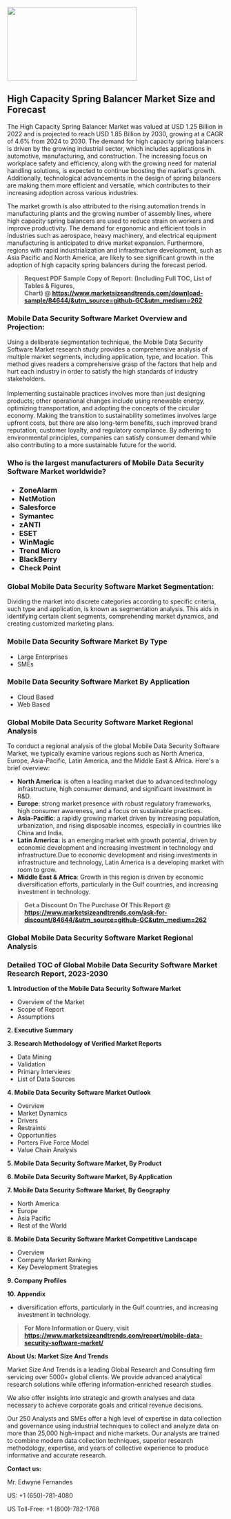 <p><img class="alignnone size-medium wp-image-20088" src="https://ffe5etoiles.com/wp-content/uploads/2024/12/MST1-300x171.png" alt="" width="300" height="171" /></p><h2>High Capacity Spring Balancer Market Size and Forecast</h2><p>The High Capacity Spring Balancer Market was valued at USD 1.25 Billion in 2022 and is projected to reach USD 1.85 Billion by 2030, growing at a CAGR of 4.6% from 2024 to 2030. The demand for high capacity spring balancers is driven by the growing industrial sector, which includes applications in automotive, manufacturing, and construction. The increasing focus on workplace safety and efficiency, along with the growing need for material handling solutions, is expected to continue boosting the market's growth. Additionally, technological advancements in the design of spring balancers are making them more efficient and versatile, which contributes to their increasing adoption across various industries.</p><p>The market growth is also attributed to the rising automation trends in manufacturing plants and the growing number of assembly lines, where high capacity spring balancers are used to reduce strain on workers and improve productivity. The demand for ergonomic and efficient tools in industries such as aerospace, heavy machinery, and electrical equipment manufacturing is anticipated to drive market expansion. Furthermore, regions with rapid industrialization and infrastructure development, such as Asia Pacific and North America, are likely to see significant growth in the adoption of high capacity spring balancers during the forecast period.</p></p><blockquote id="" class=""><strong>Request PDF Sample Copy of Report: (Including Full TOC, List of Tables &amp; Figures, Chart)&nbsp;@&nbsp;<strong><a href="https://www.marketsizeandtrends.com/download-sample/84644/&utm_source=github-GC&utm_medium=262" target="_blank">https://www.marketsizeandtrends.com/download-sample/84644/&utm_source=github-GC&utm_medium=262</a></strong></strong></blockquote><h3 id="" class="">Mobile Data Security Software Market&nbsp;Overview and Projection:</h3><p id="" class="">Using a deliberate segmentation technique, the Mobile Data Security Software Market research study provides a comprehensive analysis of multiple market segments, including application, type, and location. This method gives readers a comprehensive grasp of the factors that help and hurt each industry in order to satisfy the high standards of industry stakeholders. <br /> <br />Implementing sustainable practices involves more than just designing products; other operational changes include using renewable energy, optimizing transportation, and adopting the concepts of the circular economy. Making the transition to sustainability sometimes involves large upfront costs, but there are also long-term benefits, such improved brand reputation, customer loyalty, and regulatory compliance. By adhering to environmental principles, companies can satisfy consumer demand while also contributing to a more sustainable future for the world.</p><h3 id="" class="">Who is the largest manufacturers of&nbsp;Mobile Data Security Software Market worldwide?</h3><h3 class=""><p><ul><li>ZoneAlarm </li><li> NetMotion </li><li> Salesforce </li><li> Symantec </li><li> zANTI </li><li> ESET </li><li> WinMagic </li><li> Trend Micro </li><li> BlackBerry </li><li> Check Point</li></ul></p></h3><h3 id="" class="">Global&nbsp;Mobile Data Security Software Market Segmentation:</h3><p id="" class="">Dividing the market into discrete categories according to specific criteria, such type and application, is known as segmentation analysis. This aids in identifying certain client segments, comprehending market dynamics, and creating customized marketing plans.</p><h3 id="" class="">Mobile Data Security Software Market&nbsp;By Type</h3><p><p><ul><li>Large Enterprises </li><li> SMEs</p></li></ul></p></p><h3 id="" class="">Mobile Data Security Software Market&nbsp;By Application</h3><p class=""><p><ul><li>Cloud Based </li><li> Web Based</li></ul></p></p><h3 id="" class="">Global Mobile Data Security Software Market Regional Analysis</h3><p id="" class="">To conduct a regional analysis of the global Mobile Data Security Software Market, we typically examine various regions such as North America, Europe, Asia-Pacific, Latin America, and the Middle East &amp; Africa. Here's a brief overview:</p><ul><li><strong>North America</strong>: is often a leading market due to advanced technology infrastructure, high consumer demand, and significant investment in R&amp;D.</li><li><strong>Europe</strong>: strong market presence with robust regulatory frameworks, high consumer awareness, and a focus on sustainable practices.</li><li><strong>Asia-Pacific</strong>: a rapidly growing market driven by increasing population, urbanization, and rising disposable incomes, especially in countries like China and India.</li><li><strong>Latin America</strong>: is an emerging market with growth potential, driven by economic development and increasing investment in technology and infrastructure.Due to economic development and rising investments in infrastructure and technology, Latin America is a developing market with room to grow.</li><li><strong>Middle East &amp; Africa</strong>: Growth in this region is driven by economic diversification efforts, particularly in the Gulf countries, and increasing investment in technology.</li></ul><blockquote id="" class=""><strong>Get a Discount On The Purchase Of This Report @ <strong><a href="https://www.marketsizeandtrends.com/ask-for-discount/84644/&utm_source=github-GC&utm_medium=262" target="_blank">https://www.marketsizeandtrends.com/ask-for-discount/84644/&utm_source=github-GC&utm_medium=262</a></strong></strong></blockquote><h3 id="" class="">Global Mobile Data Security Software Market Regional Analysis</h3><h3 id="" class="">Detailed TOC of Global Mobile Data Security Software Market Research Report, 2023-2030</h3><p id="" class=""><strong>1. Introduction of the Mobile Data Security Software Market</strong></p><ul><li>Overview of the Market</li><li>Scope of Report</li><li>Assumptions</li></ul><p id="" class=""><strong>2. Executive Summary</strong></p><p id="" class=""><strong>3. Research Methodology of Verified Market Reports</strong></p><ul><li>Data Mining</li><li>Validation</li><li>Primary Interviews</li><li>List of Data Sources</li></ul><p id="" class=""><strong>4. Mobile Data Security Software Market Outlook</strong></p><ul><li>Overview</li><li>Market Dynamics</li><li>Drivers</li><li>Restraints</li><li>Opportunities</li><li>Porters Five Force Model</li><li>Value Chain Analysis</li></ul><p id="" class=""><strong>5. Mobile Data Security Software Market, By Product</strong></p><p id="" class=""><strong>6. Mobile Data Security Software Market, By Application</strong></p><p id="" class=""><strong>7. Mobile Data Security Software Market, By Geography</strong></p><ul><li>North America</li><li>Europe</li><li>Asia Pacific</li><li>Rest of the World</li></ul><p id="" class=""><strong>8. Mobile Data Security Software Market Competitive Landscape</strong></p><ul><li>Overview</li><li>Company Market Ranking</li><li>Key Development Strategies</li></ul><p id="" class=""><strong>9. Company Profiles</strong></p><p id="" class=""><strong>10. Appendix</strong></p><ul><li>diversification efforts, particularly in the Gulf countries, and increasing investment in technology.</li></ul><blockquote id="" class=""><strong>For More Information or Query, visit <strong><strong><a href="https://www.marketsizeandtrends.com/report/mobile-data-security-software-market/" target="_blank">https://www.marketsizeandtrends.com/report/mobile-data-security-software-market/</a></strong></strong></strong></blockquote><p id="" class=""><strong>About Us: Market Size And Trends</strong></p><p id="" class="">Market Size And Trends is a leading Global Research and Consulting firm servicing over 5000+ global clients. We provide advanced analytical research solutions while offering information-enriched research studies.</p><p id="" class="">We also offer insights into strategic and growth analyses and data necessary to achieve corporate goals and critical revenue decisions.</p><p id="" class="">Our 250 Analysts and SMEs offer a high level of expertise in data collection and governance using industrial techniques to collect and analyze data on more than 25,000 high-impact and niche markets. Our analysts are trained to combine modern data collection techniques, superior research methodology, expertise, and years of collective experience to produce informative and accurate research.</p><p id="" class=""><strong>Contact us:</strong></p><p id="" class="">Mr. Edwyne Fernandes</p><p id="" class="">US: +1 (650)-781-4080</p><p id="" class="">US Toll-Free: +1 (800)-782-1768</p>
